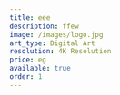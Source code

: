 ```yaml
---
title: eee
description: ffew
image: /images/logo.jpg
art_type: Digital Art
resolution: 4K Resolution
price: eg
available: true
order: 1
---
```

